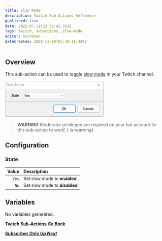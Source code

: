 ```yaml
---
title: Slow Mode 
description: Twitch Sub-Actions Reference
published: true
date: 2022-07-11T23:32:43.763Z
tags: twitch, subactions, slow-mode
editor: markdown
dateCreated: 2021-11-20T03:30:11.449Z
---
```


## Overview

This sub-action can be used to toggle [slow mode](https://help.twitch.tv/s/article/how-to-manage-harassment-in-chat?language=en_US#SlowMode) in your Twitch channel. 

![slow_mode_.png](/slow_mode_.png)

> **WARNING**
> Moderator privileges are required on your bot account for this sub-action to work!
{.is-warning}


## Configuration

### State

| Value | Description |
|------:|:------------|
`Yes` | Set slow mode to **enabled**
`No` | Set slow mode to **disabled**

## Variables
No variables generated.


<section class="btn-grid my-5">
    
  [<i class="mdi mdi-chevron-left"></i>**Twitch Sub-Actions *Go Back***](/en/Sub-Actions/Twitch)
  
  [<i class="mdi mdi-twitch text--twitch"></i>**Subscriber Only *Up Next***](/en/Sub-Actions/Twitch/Subscriber-Only)
  
</section>